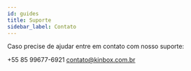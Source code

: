 ```yaml
---
id: guides
title: Suporte
sidebar_label: Contato
---
```


Caso precise de ajudar entre em contato com nosso suporte:

+55 85 99677-6921
contato@kinbox.com.br
